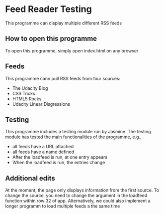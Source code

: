 # Feed Reader Testing

This programme can display multiple different RSS feeds

## How to open this programme

To open this programme, simply open index.html on any browser

## Feeds

This programme cann pull RSS feeds from four sources: 
- The Udacity Blog
- CSS Tricks 
- HTML5 Rocks
- Udacity Linear Disgressions

## Testing

This programme includes a testing module run by Jasmine. The testing module has tested the main functionalities of the programme, e.g., 
 - all feeds have a URL attached
 - all feeds have a name defined
 - After the loadfeed is run, at one entry appears
 - When the loadfeed is run, the entries change

## Additional edits

At the moment, the page only displays information from the first source. To change the source, you need to change the argument in the loadfeed function within row 32 of app. Alternatively, we could also implement a longer programm to load multiple feeds a the same time


